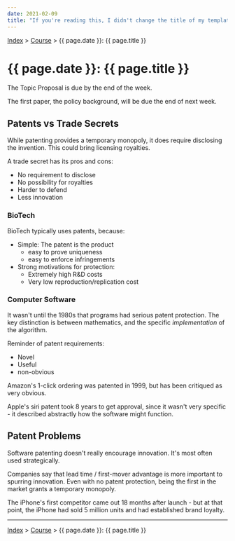 ```yaml
---
date: 2021-02-09
title: "If you're reading this, I didn't change the title of my template."
---
```


[Index](../../../index.md) > [Course](./index.md) > {{ page.date }}: {{ page.title }}

# {{ page.date }}: {{ page.title }}

The Topic Proposal is due by the end of the week.

The first paper, the policy background, will be due the end of next week.

## Patents vs Trade Secrets

While patenting provides a temporary monopoly, it does require disclosing the invention. This could bring licensing royalties.

A trade secret has its pros and cons:

- No requirement to disclose
- No possibility for royalties
- Harder to defend
- Less innovation

### BioTech

BioTech typically uses patents, because:

- Simple: The patent is the product
    - easy to prove uniqueness
    - easy to enforce infringements
- Strong motivations for protection:
    - Extremely high R&D costs
    - Very low reproduction/replication cost

### Computer Software

It wasn't until the 1980s that programs had serious patent protection. The key distinction is between mathematics, and the specific *implementation* of the algorithm.

Reminder of patent requirements:

- Novel
- Useful
- non-obvious

Amazon's 1-click ordering was patented in 1999, but has been critiqued as very obvious.

Apple's siri patent took 8 years to get approval, since it wasn't very specific - it described abstractly how the software might function.

## Patent Problems

Software patenting doesn't really encourage innovation. It's most often used strategically.

Companies say that lead time / first-mover advantage is more important to spurring innovation. Even with no patent protection, being the first in the market grants a temporary monopoly.

The iPhone's first competitor came out 18 months after launch - but at that point, the iPhone had sold 5 million units and had established brand loyalty.

---

[Index](../../../index.md) > [Course](./index.md) > {{ page.date }}: {{ page.title }}
